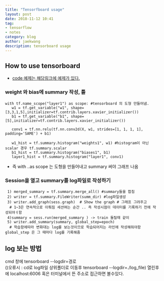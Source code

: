 ```yaml
---
title: "Tensorfboard usage"
layout: post
date: 2018-11-12 10:41
tag:
- tensorflow
- notes
category: blog
author: jaekwang
description: tensorboard usage
---
```


## How to use tensorboard
 - [code 예제는 해당링크에 예제가 있다.](https://github.com/anjaekwang/tensorflow_example/blob/master/tensorboard_usage.py)


### weight 와 bias에 summary 작성, 틀
 ```
with tf.name_scope("layer1") as scope: #tensorboard 의 도형 만들어냄.
    w1 = tf.get_variable("w1", shape=[3,3,1,5],initializer=tf.contrib.layers.xavier_initializer())
    b1 = tf.get_variable("b1", shape=[5],initializer=tf.contrib.layers.xavier_initializer())

    conv1 = tf.nn.relu(tf.nn.conv2d(X, w1, strides=[1, 1, 1, 1], padding='SAME') + b1)

    w1_hist = tf.summary.histogram("weights1", w1) #histogram이 아닌 scalar 경우 tf.summary.scalar
    b1_hist = tf.summary.histogram("biases1", b1)
    layer1_hist = tf.summary.histogram("layer1", conv1)
 ```

-  즉 with ..as scope 는 도형을 만들어내고 summary 써야 그래프 나옴

### Session을 열고 summary를 log파일로 작성하기
 ```
  1) merged_summary = tf.summary.merge_all() #summary들을 합침
  2) writer = tf.summary.FileWriter(summ_dir) #log파일생성
  3) writer.add_graph(sess.graph)  # Show the graph # 그래프 그려주고
   # 1~3은 연속적으로 이뤄짐 세션여는 순간 .. 즉 작성시점이 데이터를 기록하기 전에 작성되야ㅕ함
  4)summary = sess.run(merged_summary ) -> train 돌릴때 같이
  5) writer.add_summary(summary, global_step=epoch)
   # 학습함에따라 변화대는 log를 보는것이므로 학습되어지는 라인에 작성해줘야함 global_step 은 그 때마다 log를 기록해줌
 ```


## log 보는 방법
  cmd 창에 tensorboard --logdir=경로   
   ()오류시 : cd로 log파일 상위폴더로 이동후 tensorboard --logdir=./log_file)
 열린후에 localhost:6006 혹은 터미널에서 뜬 주소로 접근하면 볼수있다.
